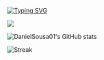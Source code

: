 [![Typing SVG](https://readme-typing-svg.herokuapp.com?font=Fira+Code&duration=8000&pause=1000&color=FFFFFF&width=435&lines=Hi+there+my+name+is+Daniel+Sousa👋)](https://git.io/typing-svg)

<img src="https://skillicons.dev/icons?i=python,kotlin,c,js,nodejs,html,css,vscode,idea,linux,postgres&perline=7"/>

<br>

![DanielSousa01's GitHub stats](https://github-readme-stats.vercel.app/api?username=DanielSousa01&show_icons=true&theme=tokyonight)

![Streak](https://github-readme-streak-stats.herokuapp.com/?user=DanielSousa01&theme=tokyonight)
